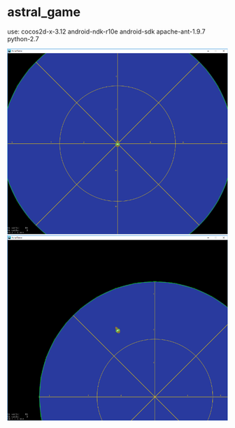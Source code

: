 # astral_game
use:
  cocos2d-x-3.12
  android-ndk-r10e
  android-sdk
  apache-ant-1.9.7
  python-2.7
  
![alt text](https://github.com/eranight/astral_game/blob/master/Screenshots/1.png)
![alt text](https://github.com/eranight/astral_game/blob/master/Screenshots/2.png)
